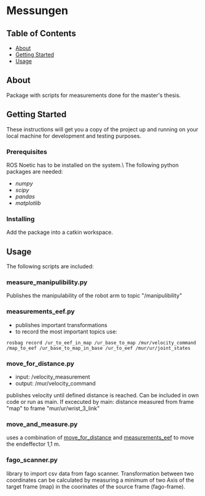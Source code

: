 # Messungen

## Table of Contents

- [About](#about)
- [Getting Started](#getting_started)
- [Usage](#usage)

## About <a name = "about"></a>

Package with scripts for measurements done for the master's thesis.

## Getting Started <a name = "getting_started"></a>

These instructions will get you a copy of the project up and running on your local machine for development and testing purposes.

### Prerequisites

ROS Noetic has to be installed on the system.\\
The following python packages are needed:
- _numpy_
- _scipy_
- _pandas_
- _matplotlib_

### Installing

Add the package into a catkin workspace.

## Usage <a name = "usage"></a>

The following scripts are included:
### measure_manipulibility.py
Publishes the manipulability of the robot arm to topic "/manipulibility"
### measurements_eef.py
- publishes important transformations
- to record the most important topics use:
```
rosbag record /ur_to_eef_in_map /ur_base_to_map /mur/velocity_command /map_to_eef /ur_base_to_map_in_base /ur_to_eef /mur/ur/joint_states
```
### move_for_distance.py
- input: /velocity_measurement
- output: /mur/velocity_command

publishes velocity until defined distance is reached. Can be included in own code or run as main.
If excecuted by main: distance measured from frame "map" to frame "mur/ur/wrist_3_link"

### move_and_measure.py
uses a combination of [move_for_distance](#move_for_distancepy) and [measurements_eef](#measurements_eefpy) to move the endeffector 1,1 m.

### fago_scanner.py
library to import csv data from fago scanner.
Transformation between two coordinates can be calculated by measuring a minimum of two Axis of the target frame (map) in the coorinates of the source frame (fago-frame).